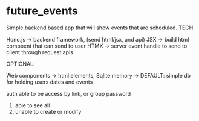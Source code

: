 # future_events


Simple backend based app that will show events that are scheduled.
TECH

Hono.js -> backend framework, (send html/jsx, and api) JSX -> build html compoent that can send to user HTMX -> server event handle to send to client through request apis

OPTIONAL:

Web components -> html elements,
Sqlite:memory -> DEFAULT: simple db for holding users dates and events


auth able to be access by link, or group password

1. able to see all
1. unable to create or modify

